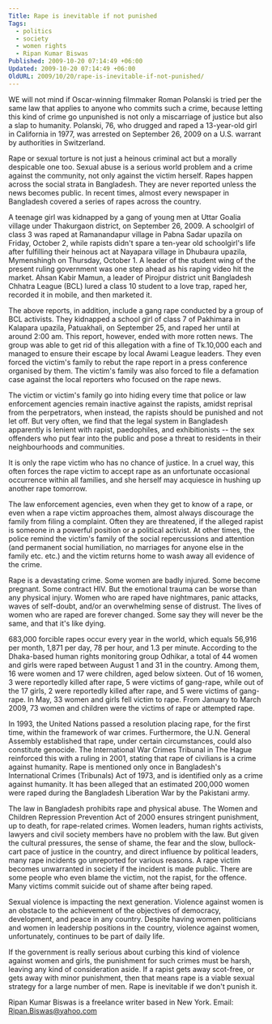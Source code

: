 ```yaml
---
Title: Rape is inevitable if not punished
Tags:
  - politics
  - society
  - women rights
  - Ripan Kumar Biswas
Published: 2009-10-20 07:14:49 +06:00
Updated: 2009-10-20 07:14:49 +06:00
OldURL: 2009/10/20/rape-is-inevitable-if-not-punished/
---
```


WE will not mind if Oscar-winning filmmaker Roman Polanski is tried per the same law that applies to anyone who commits such a crime, because letting this kind of crime go unpunished is not only a miscarriage of justice but also a slap to humanity. Polanski, 76, who drugged and raped a 13-year-old girl in California in 1977, was arrested on September 26, 2009 on a U.S. warrant by authorities in Switzerland.

Rape or sexual torture is not just a heinous criminal act but a morally despicable one too. Sexual abuse is a serious world problem and a crime against the community, not only against the victim herself. Rapes happen across the social strata in Bangladesh. They are never reported unless the news becomes public. In recent times, almost every newspaper in Bangladesh covered a series of rapes across the country.

A teenage girl was kidnapped by a gang of young men at Uttar Goalia village under Thakurgaon district, on September 26, 2009. A schoolgirl of class 3 was raped at Ramanandapur village in Pabna Sadar upazila on Friday, October 2, while rapists didn't spare a ten-year old schoolgirl's life after fulfilling their heinous act at Nayapara village in Dhubaura upazila, Mymenshingh on Thursday, October 1. A leader of the student wing of the present ruling government was one step ahead as his raping video hit the market. Ahsan Kabir Mamun, a leader of Pirojpur district unit Bangladesh Chhatra League (BCL) lured a class 10 student to a love trap, raped her, recorded it in mobile, and then marketed it.

The above reports, in addition, include a gang rape conducted by a group of BCL activists. They kidnapped a school girl of class 7 of Pakhimara in Kalapara upazila, Patuakhali, on September 25, and raped her until at around 2:00 am. This report, however, ended with more rotten news. The group was able to get rid of this allegation with a fine of Tk.10,000 each and managed to ensure their escape by local Awami League leaders. They even forced the victim's family to rebut the rape report in a press conference organised by them. The victim's family was also forced to file a defamation case against the local reporters who focused on the rape news.

The victim or victim's family go into hiding every time that police or law enforcement agencies remain inactive against the rapists, amidst reprisal from the perpetrators, when instead, the rapists should be punished and not let off. But very often, we find that the legal system in Bangladesh apparently is lenient with rapist, paedophiles, and exhibitionists -- the sex offenders who put fear into the public and pose a threat to residents in their neighbourhoods and communities. 

It is only the rape victim who has no chance of justice. In a cruel way, this often forces the rape victim to accept rape as an unfortunate occasional occurrence within all families, and she herself may acquiesce in hushing up another rape tomorrow.

The law enforcement agencies, even when they get to know of a rape, or even when a rape victim approaches them, almost always discourage the family from filing a complaint. Often they are threatened, if the alleged rapist is someone in a powerful position or a political activist. At other times, the police remind the victim's family of the social repercussions and attention (and permanent social humiliation, no marriages for anyone else in the family etc. etc.) and the victim returns home to wash away all evidence of the crime. 

Rape is a devastating crime. Some women are badly injured. Some become pregnant. Some contract HIV. But the emotional trauma can be worse than any physical injury. Women who are raped have nightmares, panic attacks, waves of self-doubt, and/or an overwhelming sense of distrust. The lives of women who are raped are forever changed. Some say they will never be the same, and that it's like dying.

683,000 forcible rapes occur every year in the world, which equals 56,916 per month, 1,871 per day, 78 per hour, and 1.3 per minute. According to the Dhaka-based human rights monitoring group Odhikar, a total of 44 women and girls were raped between August 1 and 31 in the country. Among them, 16 were women and 17 were children, aged below sixteen. Out of 16 women, 3 were reportedly killed after rape, 5 were victims of gang-rape, while out of the 17 girls, 2 were reportedly killed after rape, and 5 were victims of gang-rape. In May, 33 women and girls fell victim to rape. From January to March 2009, 73 women and children were the victims of rape or attempted rape.

In 1993, the United Nations passed a resolution placing rape, for the first time, within the framework of war crimes. Furthermore, the U.N. General Assembly established that rape, under certain circumstances, could also constitute genocide. The International War Crimes Tribunal in The Hague reinforced this with a ruling in 2001, stating that rape of civilians is a crime against humanity. Rape is mentioned only once in Bangladesh's International Crimes (Tribunals) Act of 1973, and is identified only as a crime against humanity. It has been alleged that an estimated 200,000 women were raped during the Bangladesh Liberation War by the Pakistani army.

The law in Bangladesh prohibits rape and physical abuse. The Women and Children Repression Prevention Act of 2000 ensures stringent punishment, up to death, for rape-related crimes. Women leaders, human rights activists, lawyers and civil society members have no problem with the law. But given the cultural pressures, the sense of shame, the fear and the slow, bullock-cart pace of justice in the country, and direct influence by political leaders, many rape incidents go unreported for various reasons. A rape victim becomes unwarranted in society if the incident is made public. There are some people who even blame the victim, not the rapist, for the offence. Many victims commit suicide out of shame after being raped.

Sexual violence is impacting the next generation. Violence against women is an obstacle to the achievement of the objectives of democracy, development, and peace in any country. Despite having women politicians and women in leadership positions in the country, violence against women, unfortunately, continues to be part of daily life.

If the government is really serious about curbing this kind of violence against women and girls, the punishment for such crimes must be harsh, leaving any kind of consideration aside. If a rapist gets away scot-free, or gets away with minor punishment, then that means rape is a viable sexual strategy for a large number of men. Rape is inevitable if we don't punish it.

Ripan Kumar Biswas is a freelance writer based in New York.
Email: Ripan.Biswas@yahoo.com

